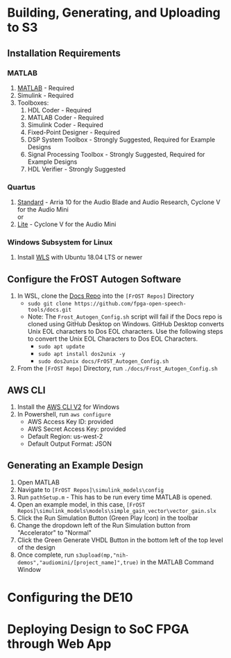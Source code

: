 # Building, Generating, and Uploading to S3
## Installation Requirements
### MATLAB   
1. [MATLAB](https://www.mathworks.com/downloads/) - Required  
2. Simulink                  - Required
3. Toolboxes:  
    1. HDL Coder                 - Required   
    2. MATLAB Coder              - Required     
    3. Simulink Coder            - Required 
    4. Fixed-Point Designer      - Required  
    5. DSP System Toolbox        - Strongly Suggested, Required for Example Designs  
    6. Signal Processing Toolbox - Strongly Suggested, Required for Example Designs  
    7. HDL Verifier              - Strongly Suggested  

### Quartus 
1. [Standard](https://fpgasoftware.intel.com/20.1/?edition=standard) - Arria 10 for the Audio Blade and Audio Research, Cyclone V for the Audio Mini  
or 
2. [Lite](https://fpgasoftware.intel.com/20.1/?edition=lite&platform=windows) - Cyclone V for the Audio Mini

### Windows Subsystem for Linux
1. Install [WLS](https://docs.microsoft.com/en-us/windows/wsl/install-win10) with Ubuntu 18.04 LTS or newer 

## Configure the FrOST Autogen Software
 1. In WSL, clone the [Docs Repo](https://github.com/fpga-open-speech-tools/docs) into the `[FrOST Repos]` Directory 
    - `sudo git clone https://github.com/fpga-open-speech-tools/docs.git`
    - Note: The `Frost_Autogen_Config.sh` script will fail if the Docs repo is cloned using GitHub Desktop on Windows. GitHub Desktop converts Unix EOL characters to Dos EOL characters. Use the following steps to convert the Unix EOL Characters to Dos EOL Characters. 
        - `sudo apt update`
        - `sudo apt install dos2unix -y`
        - `sudo dos2unix docs/FrOST_Autogen_Config.sh`
 2. From the `[FrOST Repo]` Directory, run `./docs/Frost_Autogen_Config.sh`

## AWS CLI
 1. Install the [AWS CLI V2](https://docs.aws.amazon.com/cli/latest/userguide/install-cliv2-windows.html) for Windows 
 2. In Powershell, run `aws configure`
    - AWS Access Key ID: provided
    - AWS Secret Access Key: provided
    - Default Region: us-west-2
    - Default Output Format: JSON

## Generating an Example Design
 1. Open MATLAB
 2. Navigate to `[FrOST Repos]\simulink_models\config`
 3. Run `pathSetup.m` - This has to be run every time MATLAB is opened.
 4. Open an example model, in this case, `[FrOST Repos]\simulink_models\models\simple_gain_vector\vector_gain.slx`
 5. Click the Run Simulation Button (Green Play Icon) in the toolbar 
 6. Change the dropdown left of the Run Simulation button from "Accelerator" to "Normal"
 7. Click the Green Generate VHDL Button in the bottom left of the top level of the design
 8. Once complete, run `s3upload(mp,"nih-demos","audiomini/[project_name]",true)` in the MATLAB Command Window

# Configuring the DE10

# Deploying Design to SoC FPGA through Web App